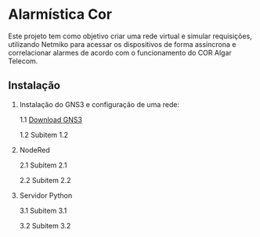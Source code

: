 # Alarmística Cor

Este projeto tem como objetivo criar uma rede virtual e simular requisições, utilizando Netmiko para acessar os dispositivos de forma assíncrona e correlacionar alarmes de acordo com o funcionamento do COR Algar Telecom.


## Instalação

1. Instalação do GNS3 e configuração de uma rede:
   
   1.1 [Download GNS3](https://docs.gns3.com/docs/getting-started/installation/linux/)
   
   1.2 Subitem 1.2
   
2. NodeRed
   
   2.1 Subitem 2.1
   
   2.2 Subitem 2.2

3. Servidor Python

   3.1 Subitem 3.1

   3.2 Subitem 3.2
